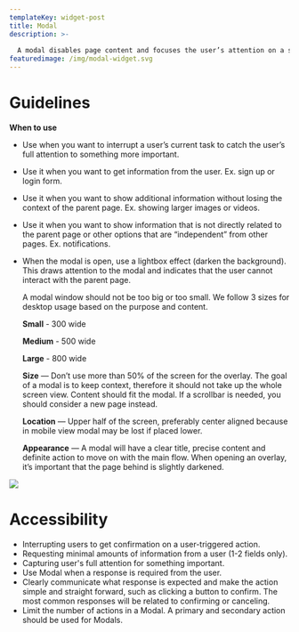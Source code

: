 ```yaml
---
templateKey: widget-post
title: Modal
description: >-
  
  A modal disables page content and focuses the user’s attention on a single task or message. Modals are effective in breaking user flow by design. They are most effective when a task must be completed before a user can continue. 
featuredimage: /img/modal-widget.svg
---
```

# **Guidelines**

**When to use**

* Use when you want to interrupt a user’s current task to catch the user’s full attention to something more important.
* Use it when you want to get information from the user. Ex. sign up or login form.
* Use it when you want to show additional information without losing the context of the parent page. Ex. showing larger images or videos.
* Use it when you want to show information that is not directly related to the parent page or other options that are “independent” from other pages. Ex. notifications.
* When the modal is open, use a lightbox effect (darken the background). This draws attention to the modal and indicates that the user cannot interact with the parent page.

  A modal window should not be too big or too small. We follow 3 sizes for desktop usage based on the purpose and content.

  **Small** - 300 wide

  **Medium** - 500 wide

  **Large** - 800 wide

  **Size** — Don’t use more than 50% of the screen for the overlay. The goal of a modal is to keep context, therefore it should not take up the whole screen view. Content should fit the modal. If a scrollbar is needed, you should consider a new page instead.

  **Location** — Upper half of the screen, preferably center aligned because in mobile view modal may be lost if placed lower.

  **Appearance** — A modal will have a clear title, precise content and definite action to move on with the main flow. When opening an overlay, it’s important that the page behind is slightly darkened.  

![](/img/modal.png)

# **Accessibility**

* Interrupting users to get confirmation on a user-triggered action.
* Requesting minimal amounts of information from a user (1-2 fields only).
* Capturing user's full attention for something important.
* Use Modal when a response is required from the user.
* Clearly communicate what response is expected and make the action simple and straight forward, such as clicking a button to confirm. The most common responses will be related to confirming or canceling.
* Limit the number of actions in a Modal. A primary and secondary action should be used for Modals.